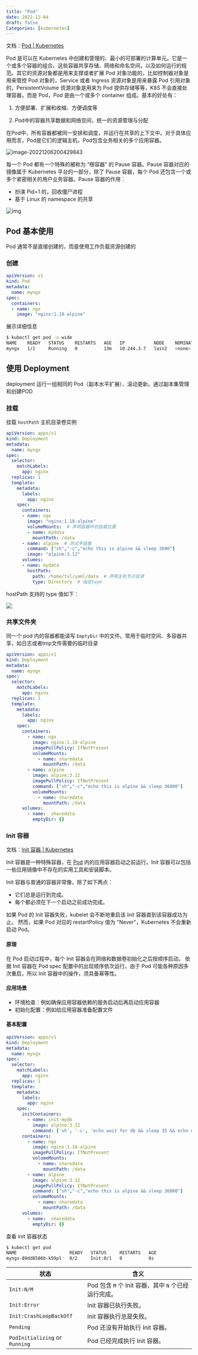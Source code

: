 ```yaml
---
title: "Pod"
date: 2022-12-04
draft: false
Categories: [kubernetes]
---
```


文档：[Pod | Kubernetes](https://kubernetes.io/zh-cn/docs/concepts/workloads/pods/)

Pod 是可以在 Kubernetes 中创建和管理的、最小的可部署的计算单元。它是一个或多个容器的组合。这些容器共享存储、网络和命名空间，以及如何运行的规范。其它的资源对象都是用来支撑或者扩展 Pod 对象功能的，比如控制器对象是用来管控 Pod 对象的，Service 或者 Ingress 资源对象是用来暴露 Pod 引用对象的，PersistentVolume 资源对象是用来为 Pod 提供存储等等，K8S 不会直接处理容器，而是 Pod，Pod 是由一个或多个 container 组成。基本的好处有：

1. 方便部署、扩展和收缩、方便调度等

2. Pod中的容器共享数据和网络空间，统一的资源管理与分配

在Pod中，所有容器都被同一安排和调度，并运行在共享的上下文中。对于具体应用而言，Pod是它们的逻辑主机，Pod包含业务相关的多个应用容器。



![image-20221206200429843](https://raw.githubusercontent.com/xuliangTang/picbeds/main/typora/image-20221206200429843.png )

每一个 Pod 都有一个特殊的被称为 “根容器” 的 Pause 容器。Pause 容器对应的镜像属于 Kubernetes 平台的一部分，除了 Pause 容器，每个 Pod 还包含一个或多个紧密相关的用户业务容器。Pause 容器的作用：

- 扮演 Pid=1 的，回收僵尸进程
- 基于 Linux 的 namespace 的共享

![img](https://raw.githubusercontent.com/xuliangTang/picbeds/main/typora/370d5cae852e417cb610697eb4eb4a31.jpeg)



## Pod 基本使用

Pod 通常不是直接创建的，而是使用工作负载资源创建的

### 创建

```yaml
apiVersion: v1
kind: Pod
metadata:
  name: myngx
spec:
  containers:
  - name: ngx
    image: "nginx:1.18-alpine"
```

展示详细信息

```bash
$ kubectl get pod -o wide
NAME    READY   STATUS    RESTARTS   AGE   IP           NODE    NOMINATED NODE   READINESS GATES
myngx   1/1     Running   0          13m   10.244.3.7   lain2   <none>           <none>
```



## 使用 Deployment

deployment 运行一组相同的 Pod（副本水平扩展）、滚动更新。通过副本集管理和创建POD

### 挂载

挂载 ``hostPath`` 主机目录卷实例

```yaml
apiVersion: apps/v1
kind: Deployment
metadata:
  name: myngx
spec:
  selector:
    matchLabels:
      app: nginx
  replicas: 1
  template:
    metadata:
      labels:
        app: nginx
    spec:
      containers:
      - name: ngx
        image: "nginx:1.18-alpine"
        volumeMounts:  # 声明容器中的挂载位置
        - name: mydata
          mountPath: /data
      - name: alpine  # 测试多容器
        command: ["sh","-c","echo this is alpine && sleep 3600"]
        image: "alpine:3.12"
      volumes:
      - name: mydata
        hostPath:
          path: /home/txl/yaml/data	 # 声明主机节点目录 
          type: Directory  # 指定type
```

hostPath 支持的 type 值如下：

![](https://raw.githubusercontent.com/xuliangTang/picbeds/main/typora/202212151848317.png)

### 共享文件夹

同一个 pod 内的容器都能读写 ``EmptyDir`` 中的文件。常用于临时空间、多容器共享，如日志或者tmp文件需要的临时目录

```yaml
apiVersion: apps/v1
kind: Deployment
metadata:
  name: myngx
spec:
  selector:
    matchLabels:
      app: nginx
  replicas: 1
  template:
    metadata:
      labels:
        app: nginx
    spec:
      containers:
        - name: ngx
          image: nginx:1.18-alpine
          imagePullPolicy: IfNotPresent
          volumeMounts:
            - name: sharedata
              mountPath: /data
        - name: alpine
          image: alpine:3.12
          imagePullPolicy: IfNotPresent
          command: ["sh","-c","echo this is alpine && sleep 36000"]
          volumeMounts:
            - name: sharedata
              mountPath: /data
      volumes:
        - name:  sharedata
          emptyDir: {}
```

### Init 容器

文档：[Init 容器 | Kubernetes](https://kubernetes.io/zh-cn/docs/concepts/workloads/pods/init-containers/)

Init 容器是一种特殊容器，在 [Pod](https://kubernetes.io/zh-cn/docs/concepts/workloads/pods/) 内的应用容器启动之前运行。Init 容器可以包括一些应用镜像中不存在的实用工具和安装脚本。

Init 容器与普通的容器非常像，除了如下两点：

- 它们总是运行到完成。
- 每个都必须在下一个启动之前成功完成。

如果 Pod 的 Init 容器失败，kubelet 会不断地重启该 Init 容器直到该容器成功为止。 然而，如果 Pod 对应的 restartPolicy 值为 "Never"，Kubernetes 不会重新启动 Pod。

#### 原理

在 Pod 启动过程中，每个 Init 容器会在网络和数据卷初始化之后按顺序启动。 依据 Init 容器在 Pod spec 配置中的出现顺序依次运行。由于 Pod 可能各种原因多次重启，所以 Init 容器中的操作，须具备幂等性。

#### 应用场景

- 环境检查：例如确保应用容器依赖的服务启动后再启动应用容器
- 初始化配置：例如给应用容器准备配置文件

#### 基本配置

```yaml
apiVersion: apps/v1
kind: Deployment
metadata:
  name: myngx
spec:
  selector:
    matchLabels:
      app: nginx
  replicas: 1
  template:
    metadata:
      labels:
        app: nginx
    spec:
      initContainers:
        - name: init-mydb
          image: alpine:3.12
          command: ['sh', '-c', 'echo wait for db && sleep 35 && echo done'] # 模拟等待35s
      containers:
        - name: ngx
          image: nginx:1.18-alpine
          imagePullPolicy: IfNotPresent
          volumeMounts:
            - name: sharedata
              mountPath: /data
        - name: alpine
          image: alpine:3.12
          imagePullPolicy: IfNotPresent
          command: ["sh","-c","echo this is alpine && sleep 36000"]
          volumeMounts:
            - name: sharedata
              mountPath: /data
      volumes:
        - name:  sharedata
          emptyDir: {}
```

查看 init 容器状态

```bash
$ kubectl get pod
NAME                    READY   STATUS     RESTARTS   AGE
myngx-89dd8586b-k59pl   0/2     Init:0/1   0          8s
```

| 状态                           | 含义                                                 |
| ------------------------------ | ---------------------------------------------------- |
| `Init:N/M`                     | Pod 包含 `M` 个 Init 容器，其中 `N` 个已经运行完成。 |
| `Init:Error`                   | Init 容器已执行失败。                                |
| `Init:CrashLoopBackOff`        | Init 容器执行总是失败。                              |
| `Pending`                      | Pod 还没有开始执行 Init 容器。                       |
| `PodInitializing` or `Running` | Pod 已经完成执行 Init 容器。                         |
